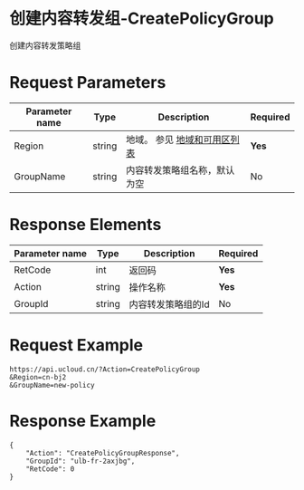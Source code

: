 # 创建内容转发组-CreatePolicyGroup

创建内容转发策略组

# Request Parameters
|Parameter name|Type|Description|Required|
|---|---|---|---|
|Region|string|地域。 参见 [地域和可用区列表](api/summary/regionlist)|**Yes**|
|GroupName|string|内容转发策略组名称，默认为空|No|

# Response Elements
|Parameter name|Type|Description|Required|
|---|---|---|---|
|RetCode|int|返回码|**Yes**|
|Action|string|操作名称|**Yes**|
|GroupId|string|内容转发策略组的Id|No|

# Request Example
```
https://api.ucloud.cn/?Action=CreatePolicyGroup
&Region=cn-bj2
&GroupName=new-policy
```

# Response Example
```
{
    "Action": "CreatePolicyGroupResponse", 
    "GroupId": "ulb-fr-2axjbg", 
    "RetCode": 0
}
```

